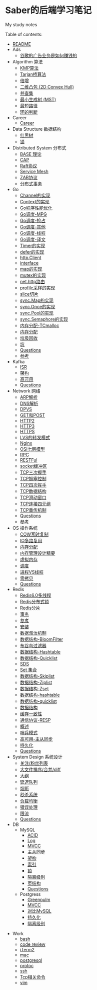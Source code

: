# Saber的后端学习笔记

My study notes


Table of contents:

* [README](README.md)
* Ads
  * [谷歌的广告业务是如何赚钱的](Ads/Google.md)
* Algorithm 算法
  * [KMP算法](Algorithm/KMP算法.md)
  * [Tarjan桥算法](Algorithm/Tarjan桥算法.md)
  * [倍增](Algorithm/倍增.md)
  * [二维凸包 (2D Convex Hull)](Algorithm/凸包.md)
  * [并查集](Algorithm/并查集.md)
  * [最小生成树 (MST)](Algorithm/最小生成树.md)
  * [最短路径](Algorithm/最短路径.md)
  * [环的判断](Algorithm/环的判断.md)
* Career
  * [Career](Career/Career.md)
* Data Structure 数据结构
  * [红黑树](<DataStructure/红黑树.md>)
  * [锁](DataStructure/锁.md)
* Distributed System 分布式
  * [BASE 理论](<DistributedSystem/BASE理论.md>)
  * [CAP](DistributedSystem/CAP.md)
  * [Raft协议](DistributedSystem/Raft协议.md)
  * [Service Mesh](DistributedSystem/服务网格.md)
  * [ZAB协议](DistributedSystem/ZAB协议.md)
  * [分布式事务](DistributedSystem/分布式事务.md)
* Go
  * [Channel的实现](Go/Channel的实现.md)
  * [Context的实现](Go/Context的实现.md)
  * [Go程序性能优化](Go/Go程序性能优化.md)
  * [Go调度-MPG](Go/Go调度-MPG].md)
  * [Go调度-抢占](Go/Go调度-抢占.md)
  * [Go调度-其他](Go/Go调度-其他.md)
  * [Go调度-线程](Go/Go调度-线程.md)
  * [Go调度-译文](Go/Go调度-译文.md)
  * [Timer的实现](Go/Timer的实现.md)
  * [defer的实现](Go/4常用关键字/defer的实现.md)
  * [http.Client](Go/http.Client.md)
  * [interface](Go/interface.md)
  * [map的实现](Go/map的实现.md)
  * [mutex的实现](Go/mutex的实现.md)
  * [net.http路由](Go/net.http路由.md)
  * [profile采样的实现](Go/profile采样的实现.md)
  * [slice切片](Go/slice切片.md)
  * [sync.Map的实现](Go/sync.Map的实现.md)
  * [sync.Once的实现](Go/sync.Once的实现.md)
  * [sync.Pool的实现](Go/sync.Pool的实现.md)
  * [sync.Semaphore的实现](Go/sync.Semaphore的实现.md)
  * [内存分配-TCmalloc](Go/内存分配-TCmalloc.md)
  * [内存分配](Go/内存分配.md)
  * [垃圾回收](Go/垃圾回收.md)
  * [坑](Go/坑.md)
  * [Questions](Go/Questions.md)
  * [参考](Go/参考.md)
* Kafka
  * [ISR](Kafka/ISR.md)
  * [架构](kafka/架构.md)
  * [高可用](kafka/高可用.md)
  * [Questions](kafka/Questions.md)
* Network 网络
  * [ARP解析](Network/ARP解析.md)
  * [DNS解析](Network/DNS解析.md)
  * [DPVS](Network/DPVS.md)
  * [GET和POST](Network/GET和POST.md)
  * [HTTP2](Network/Http2.md)
  * [HTTP3](Network/Http3.md)
  * [HTTPS](Network/Https.md)
  * [LVS的转发模式](Network/LVS的转发模式.md)
  * [Nginx](Network/Nginx.md)
  * [OSI七层模型](Network/OSI七层模型.md)
  * [RPC](Network/RPC.md)
  * [RESTFul](Network/RESTFul.md)
  * [socket缓冲区](Network/socket缓冲区.md)
  * [TCP三次握手](Network/TCP三次握手.md)
  * [TCP拥塞控制](Network/TCP拥塞控制.md)
  * [TCP四次挥手](Network/TCP四次挥手.md)
  * [TCP数据结构](Network/TCP数据结构.md)
  * [TCP滑动窗口](Network/TCP滑动窗口.md)
  * [TCP连接四元组](Network/TCP连接四元组.md)
  * [TCP重传机制](Network/TCP重传机制.md)
  * [Questions](Network/Questions.md)
  * [参考](Network/参考.md)
* OS 操作系统
  * [COW写时复制](OS/COW写时复制.md)
  * [IO多路复用](OS/IO多路复用.md)
  * [内存分配](OS/内存分配.md)
  * [内存管理设计精要](OS/内存管理设计精要.md)
  * [虚拟内存](OS/虚拟内存.md)
  * [调度](OS/调度.md)
  * [进程VS线程](OS/进程VS线程g.md)
  * [零拷贝](OS/零拷贝.md)
  * [Questions](OS/Questions.md)
* Redis
  * [Redis6.0多线程](Redis/Redis6.0多线程.md)
  * [Redis分布式锁](Redis/Redis分布式锁.md)
  * [Redis分片](Redis/Redis分片.md)
  * [事务](Redis/事务.md)
  * [参考](Redis/参考.md)
  * [安装](Redis/安装.md)
  * [数据淘汰机制](Redis/数据淘汰机制.md)
  * [数据结构-BloomFilter](Redis/数据结构-BloomFilter.md)
  * [布谷鸟过滤器](Redis/数据结构-CuckooFilter.md)
  * [数据结构-Hashtable](Redis/数据结构-Hashtable.md)
  * [数据结构-Quicklist](Redis/数据结构-Quicklist.md)
  * [SDS](Redis/数据结构-SDS.md)
  * [Set 集合](Redis/数据结构-Set.md)
  * [数据结构-Skiplist](Redis/数据结构-Skiplist.md)
  * [数据结构-Ziplist](Redis/数据结构-Ziplist.md)
  * [数据结构-Zset](Redis/数据结构-Zset.md)
  * [数据结构-hashtable](Redis/数据结构-hashtable.md)
  * [数据结构-quicklist](Redis/数据结构-quicklist.md)
  * [数据结构](Redis/数据结构.md)
  * [缓存一致性](Redis/缓存一致性.md)
  * [通信协议-RESP](Redis/通信协议-RESP.md)
  * [概述](Redis/高可用-Cluster.md)
  * [哨兵模式](Redis/高可用-Sentinel.md)
  * [高可用-主从同步](Redis/高可用-主从同步.md)
  * [持久化](Redis/高可用-持久化.md)
  * [Questions](Redis/Questions.md)
* System Design 系统设计
  * [关注/粉丝列表](<SystemDesign/关注列表.md>)
  * [大文件排序/合并/diff](<SystemDesign/大文件处理.md>)
  * [大纲](<SystemDesign/大纲.md>)
  * [延迟队列](<SystemDesign/延迟队列.md>)
  * [熔断](<SystemDesign/熔断.md>)
  * [秒杀系统](<SystemDesign/秒杀系统.md>)
  * [负载均衡](<SystemDesign/负载均衡.md>)
  * [错误处理](<SystemDesign/错误处理.md>)
  * [限流](<SystemDesign/限流.md>)
  * [Questions](<SystemDesign/Questions.md>)
* DB
  * MySQL
    * [ACID](DB/MySQL/ACID.md)
    * [Log](DB/MySQL/Log.md)
    * [MVCC](DB/MySQL/MVCC.md)
    * [主从同步](DB/MySQL/主从同步.md)
    * [架构](DB/MySQL/架构.md)
    * [索引](DB/MySQL/索引.md)
    * [锁](DB/MySQL/锁.md)
    * [隔离级别](DB/MySQL/隔离级别.md)
    * [页结构](DB/MySQL/页结构.md)
    * [Questions](DB/MySQL/Questions.md)
  * Postgress
    * [Greenpulm](DB/Postgres/Greenpulm.md)
    * [MVCC](DB/Postgres/MVCC.md)
    * [对比MySQL](DB/Postgres/对比MySQL.md)
    * [持久化](DB/Postgres/持久化.md)
    * [隔离级别](DB/Postgres/隔离级别.md)

- Work
  - [bash](Work/bash.md)
  - [code review](Work/CodeReview.md)
  - [iTerm2](Work/iTerm2.md)
  - [mac](Work/mac.md)
  - [postgresql](Work/postgresql.md)
  - [protoc](Work/protoc.md)
  - [ssh](Work/ssh.md)
  - [Tcp相关命令](Work/Tcp相关命令.md)
  - [vim](Work/vim.md)

